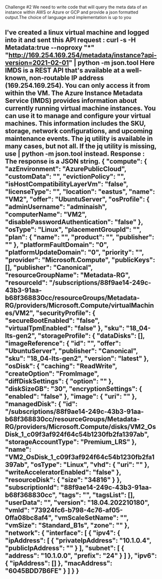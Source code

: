Challenge #2
We need to write code that will query the meta data of an instance within AWS or Azure or GCP and provide a json formatted output.The choice of language and
implementation is up to you


I've created a linux virtual machine and logged into it and sent this API request :
 curl -s -H Metadata:true --noproxy "*" "http://169.254.169.254/metadata/instance?api-version=2021-02-01" | python -m json.tool
 Here IMDS is a REST API that's available at a well-known, non-routable IP address (169.254.169.254). You can only access it from within the VM. 
 The Azure Instance Metadata Service (IMDS) provides information about currently running virtual machine instances. 
 You can use it to manage and configure your virtual machines. This information includes the SKU, storage, network configurations, and upcoming maintenance events. 
 The jq utility is available in many cases, but not all. If the jq utility is missing, use | python -m json.tool instead.
 Response :
 The response is a JSON string.
 {
    "compute": {
        "azEnvironment": "AzurePublicCloud",
        "customData": "",
        "evictionPolicy": "",
        "isHostCompatibilityLayerVm": "false",
        "licenseType": "",
        "location": "eastus",
        "name": "VM2",
        "offer": "UbuntuServer",
        "osProfile": {
            "adminUsername": "adminaish",
            "computerName": "VM2",
            "disablePasswordAuthentication": "false"
        },
        "osType": "Linux",
        "placementGroupId": "",
        "plan": {
            "name": "",
            "product": "",
            "publisher": ""
        },
        "platformFaultDomain": "0",
        "platformUpdateDomain": "0",
        "priority": "",
        "provider": "Microsoft.Compute",
        "publicKeys": [],
        "publisher": "Canonical",
        "resourceGroupName": "Metadata-RG",
        "resourceId": "/subscriptions/88f9ae14-249c-43b3-91aa-b68f368830cc/resourceGroups/Metadata-RG/providers/Microsoft.Compute/virtualMachines/VM2",
        "securityProfile": {
            "secureBootEnabled": "false",
            "virtualTpmEnabled": "false"
        },
        "sku": "18_04-lts-gen2",
        "storageProfile": {
            "dataDisks": [],
            "imageReference": {
                "id": "",
                "offer": "UbuntuServer",
                "publisher": "Canonical",
                "sku": "18_04-lts-gen2",
                "version": "latest"
            },
            "osDisk": {
                "caching": "ReadWrite",
                "createOption": "FromImage",
                "diffDiskSettings": {
                    "option": ""
                },
                "diskSizeGB": "30",
                "encryptionSettings": {
                    "enabled": "false"
                },
                "image": {
                    "uri": ""
                },
                "managedDisk": {
                    "id": "/subscriptions/88f9ae14-249c-43b3-91aa-b68f368830cc/resourceGroups/Metadata-RG/providers/Microsoft.Compute/disks/VM2_OsDisk_1_c09f3af924f64c54b1230fb2fa1397ab",
                    "storageAccountType": "Premium_LRS"
                },
                "name": "VM2_OsDisk_1_c09f3af924f64c54b1230fb2fa1397ab",
                "osType": "Linux",
                "vhd": {
                    "uri": ""
                },
                "writeAcceleratorEnabled": "false"
            },
            "resourceDisk": {
                "size": "34816"
            }
        },
        "subscriptionId": "88f9ae14-249c-43b3-91aa-b68f368830cc",
        "tags": "",
        "tagsList": [],
        "userData": "",
        "version": "18.04.202210180",
        "vmId": "73924fc6-b798-4c76-af05-0ffa08bc8af4",
        "vmScaleSetName": "",
        "vmSize": "Standard_B1s",
        "zone": ""
    },
    "network": {
        "interface": [
            {
                "ipv4": {
                    "ipAddress": [
                        {
                            "privateIpAddress": "10.1.0.4",
                            "publicIpAddress": ""
                        }
                    ],
                    "subnet": [
                        {
                            "address": "10.1.0.0",
                            "prefix": "24"
                        }
                    ]
                },
                "ipv6": {
                    "ipAddress": []
                },
                "macAddress": "6045BDD7B6FE"
            }
        ]
    }
}
--------------------------
